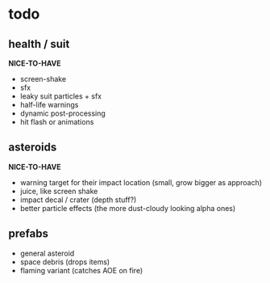 ﻿# todo

## health / suit

**NICE-TO-HAVE**
- screen-shake
- sfx
- leaky suit particles + sfx
- half-life warnings
- dynamic post-processing
- hit flash or animations

## asteroids

**NICE-TO-HAVE**
- warning target for their impact location (small, grow bigger as approach)
- juice, like screen shake
- impact decal / crater (depth stuff?)
- better particle effects (the more dust-cloudy looking alpha ones)

## prefabs
- general asteroid
- space debris (drops items)
- flaming variant (catches AOE on fire)
